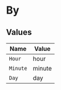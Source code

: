 # By


## Values

| Name     | Value    |
| -------- | -------- |
| `Hour`   | hour     |
| `Minute` | minute   |
| `Day`    | day      |
